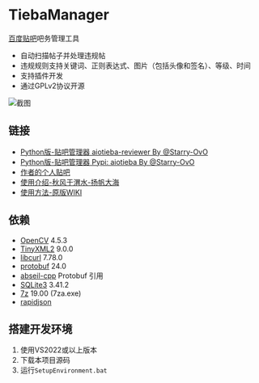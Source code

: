 TiebaManager
=========

[百度贴吧](https://tieba.baidu.com/)吧务管理工具  

* 自动扫描帖子并处理违规帖
* 违规规则支持关键词、正则表达式、图片（包括头像和签名）、等级、时间
* 支持插件开发
* 通过GPLv2协议开源

![截图](https://raw.githubusercontent.com/wiki/xfgryujk/TiebaManager/images/snapshot.png)

链接
---------

* [Python版-贴吧管理器 aiotieba-reviewer By @Starry-OvO](https://github.com/Starry-OvO/aiotieba-reviewer)
* [Python版-贴吧管理器 Pypi: aiotieba By @Starry-OvO](https://github.com/Starry-OvO/aiotieba)
* [作者的个人贴吧](https://tieba.baidu.com/f?kw=%D2%BB%B8%F6%BC%AB%C6%E4%D2%FE%C3%D8%D6%BB%D3%D0xfgryujk%D6%AA%B5%C0%B5%C4%B5%D8%B7%BD)
* [使用介绍-秋风于渭水-扬帆大海](https://www.tjsky.net/?p=58)
* [使用方法-原版WIKI](https://github.com/xfgryujk/TiebaManager/wiki/%E5%A6%82%E4%BD%95%E4%BD%BF%E7%94%A8)

依赖
---------

* [OpenCV](http://opencv.org/) 4.5.3
* [TinyXML2](https://github.com/leethomason/tinyxml2) 9.0.0
* [libcurl](https://curl.haxx.se/libcurl/) 7.78.0
* [protobuf](https://github.com/protocolbuffers/protobuf/releases) 24.0
* [abseil-cpp](https://github.com/abseil/abseil-cpp) Protobuf 引用
* [SQLite3](https://www.sqlite.org/download.html) 3.41.2
* [7z](https://www.7-zip.org/) 19.00 (7za.exe)
* [rapidjson](http://rapidjson.org/)

搭建开发环境
---------

1. 使用VS2022或以上版本
2. 下载本项目源码
3. 运行`SetupEnvironment.bat`

